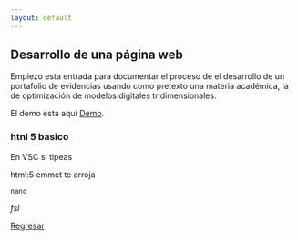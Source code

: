 ```yaml
---
layout: default
---
```


## Desarrollo de una página web

Empiezo esta entrada para documentar el proceso de el desarrollo de un portafolio de evidencias usando como pretexto una materia académica, la de optimización de modelos digitales tridimensionales. 

El demo esta aquí [Demo](https://beztao01.github.io/demo/).

### htnl 5 basico
 
En VSC si tipeas

html:5 emmet te arroja 

`nano`

<!DOCTYPE html>
<html lang="en">
<head>
    <meta charset="UTF-8">
    <meta name="viewport" content="width=device-width, initial-scale=1.0">
    <title>Document</title>
</head>
<body>
    
</body>
</html>

_fsl_

[Regresar](./)
